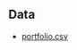 ## Data 

* [portfolio.csv](https://github.com/AigerimAnsurova/Capstone-Project/files/10728355/portfolio.csv)




